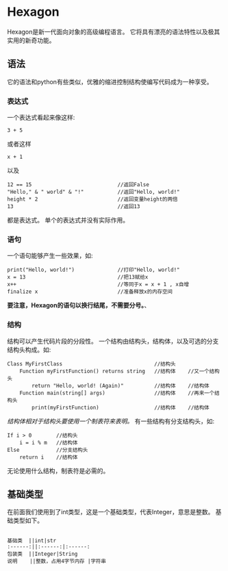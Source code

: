 # Hexagon
Hexagon是新一代面向对象的高级编程语言。
它将具有漂亮的语法特性以及极其实用的新奇功能。
## 语法
它的语法和python有些类似，优雅的缩进控制结构使编写代码成为一种享受。
### 表达式
一个表达式看起来像这样:
```
3 + 5
```
或者这样
```
x + 1
```
以及
```
12 == 15                            //返回False
"Hello," & " world" & "!"           //返回"Hello, world!"
height * 2                          //返回变量height的两倍
13                                  //返回13
```
都是表达式。
单个的表达式并没有实际作用。
### 语句
一个语句能够产生一些效果，如:
```
print("Hello, world!")              //打印"Hello, world!"
x = 13                              //把13赋给x
x++                                 //等同于x = x + 1 , x自增
finalize x                          //准备释放x的内存空间
```
**要注意，Hexagon的语句以换行结尾，不需要分号。**、
### 结构
结构可以产生代码片段的分段性。
一个结构由结构头，结构体，以及可选的分支结构头构成。如:
```
Class MyFirstClass                              //结构头
    Function myFirstFunction() returns string   //结构体    //又一个结构头
        return "Hello, world! (Again)"          //结构体    //结构体
    Function main(string[] args)                //结构体    //再来一个结构头
        print(myFirstFunction)                  //结构体    //结构体
```
*结构体相对于结构头要使用一个制表符来表明。*
有一些结构有分支结构头，如:
```
If i > 0        //结构头
    i = i % m   //结构体
Else            //分支结构头
    return i    //结构体
```
无论使用什么结构，制表符是必需的。
## 基础类型
在前面我们使用到了int类型，这是一个基础类型，代表Integer，意思是整数。
基础类型如下。
```

基础类  ||int|str
:------:||:------:|:------:
包装类  ||Integer|String
说明    ||整数，占用4字节内存 |字符串

```
